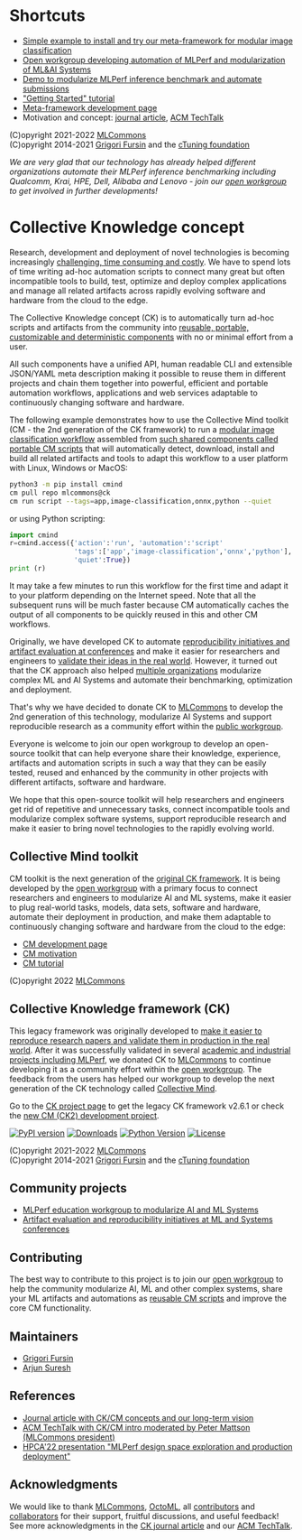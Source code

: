 # Shortcuts

* [Simple example to install and try our meta-framework for modular image classification](cm/docs/example-modular-image-classification.md)
* [Open workgroup developing automation of MLPerf and modularization of ML&AI Systems](docs/mlperf-education-workgroup.md)
* [Demo to modularize MLPerf inference benchmark and automate submissions](docs/mlperf-cm-automation-demo.md)
* ["Getting Started" tutorial](cm/docs/tutorial-scripts.md)
* [Meta-framework development page](#collective-mind-toolkit)
* Motivation and concept: [journal article](https://arxiv.org/pdf/2011.01149.pdf), [ACM TechTalk](https://learning.acm.org/techtalks/reproducibility)

(C)opyright 2021-2022 [MLCommons](https://mlcommons.org)<br>
(C)opyright 2014-2021 [Grigori Fursin](https://cKnowledge.io/@gfursin) and the [cTuning foundation](https://cTuning.org)

*We are very glad that our technology has already helped different organizations automate their MLPerf inference benchmarking 
 including Qualcomm, Krai, HPE, Dell, Alibaba and Lenovo - join our [open workgroup](docs/mlperf-education-workgroup.md) 
 to get involved in further developments!*


# Collective Knowledge concept

Research, development and deployment of novel technologies 
is becoming increasingly [challenging, time consuming and costly](https://www.mihaileric.com/posts/mlops-is-a-mess).
We have to spend lots of time writing ad-hoc automation scripts 
to connect many great but often incompatible tools to build, test, optimize and deploy complex applications and manage all related artifacts 
across rapidly evolving software and hardware from the cloud to the edge.

The Collective Knowledge concept (CK) is to automatically turn ad-hoc scripts and artifacts from the community
into [reusable, portable, customizable and deterministic components](https://arxiv.org/pdf/2011.01149.pdf)
with no or minimal effort from a user.

All such components have a unified API, human readable CLI and extensible JSON/YAML meta description
making it possible to reuse them in different projects and chain them together 
into powerful, efficient and portable automation workflows, applications and web services
adaptable to continuously changing software and hardware.

The following example demonstrates how to use the Collective Mind toolkit (CM - the 2nd generation of the CK framework) 
to run a [modular image classification workflow](https://github.com/mlcommons/ck/blob/master/cm-mlops/script/app-image-classification-onnx-py/_cm.json) 
assembled from [such shared components called portable CM scripts](https://github.com/mlcommons/ck/blob/master/cm-mlops/script) 
that will automatically detect, download, install and build all related artifacts and tools to adapt this workflow to a user platform 
with Linux, Windows or MacOS:

```bash
python3 -m pip install cmind
cm pull repo mlcommons@ck
cm run script --tags=app,image-classification,onnx,python --quiet
```

or using Python scripting:
```python
import cmind
r=cmind.access({'action':'run', 'automation':'script'
                'tags':['app','image-classification','onnx','python'],
                'quiet':True})
print (r)
```


It may take a few minutes to run this workflow for the first time and adapt it to your platform depending on the Internet speed.
Note that all the subsequent runs will be much faster because CM automatically caches the output of all components to be quickly reused
in this and other CM workflows.

Originally, we have developed CK to automate [reproducibility initiatives and artifact evaluation at conferences](https://cTuning.org/ae)
and make it easier for researchers and engineers to [validate their ideas in the real world](https://learning.acm.org/techtalks/reproducibility).
However, it turned out that the CK approach also helped [multiple organizations](https://cKnowledge.org/partners.html) 
modularize complex ML and AI Systems and automate their benchmarking, optimization and deployment.

That's why we have decided to donate CK to [MLCommons](https://mlcommons.org) to develop
the 2nd generation of this technology, modularize AI Systems and support reproducible research 
as a community effort within the [public workgroup](docs/mlperf-education-workgroup.md).

Everyone is welcome to join our open workgroup to develop an open-source toolkit that can help everyone
share their knowledge, experience, artifacts and automation scripts in such a way 
that they can be easily tested, reused and enhanced by the community in other projects 
with different artifacts, software and hardware.

We hope that this open-source toolkit will help researchers and engineers get rid of repetitive and unnecessary tasks,
connect incompatible tools and modularize complex software systems, support reproducible research
and make it easier to bring novel technologies to the rapidly evolving world.

## Collective Mind toolkit

CM toolkit is the next generation of the [original CK framework](#collective-knowledge-framework-ck).
It is being developed by the [open workgroup](docs/mlperf-education-workgroup.md) with a primary focus 
to connect researchers and engineers to modularize AI and ML systems, 
make it easier to plug real-world tasks, models, data sets, software 
and hardware, automate their deployment in production,
and make them adaptable to continuously changing software and hardware 
from the cloud to the edge:

* [CM development page](cm)
* [CM motivation](cm/docs/motivation.md)
* [CM tutorial](cm/docs/tutorial-scripts.md)

(C)opyright 2022 [MLCommons](https://mlcommons.org)

## Collective Knowledge framework (CK)

This legacy framework was originally developed to [make it easier to reproduce research papers and validate them in production in the real world](https://learning.acm.org/techtalks/reproducibility).
After it was successfully validated in several [academic and industrial projects including MLPerf](https://cKnowledge.org/partners.html),
we donated CK to [MLCommons](https://mlcommons.org) to continue developing it as a community effort within the [open workgroup](docs/mlperf-education-workgroup.md).
The feedback from the users has helped our workgroup to develop the next generation of the CK technology called [Collective Mind](#collective-mind-toolkit).

Go to the [CK project page](ck1) to get the legacy CK framework v2.6.1 or check the [new CM (CK2) development project](#collective-mind-toolkit).

[![PyPI version](https://badge.fury.io/py/ck.svg)](https://badge.fury.io/py/ck)
[![Downloads](https://pepy.tech/badge/ck)](https://pepy.tech/project/ck)
[![Python Version](https://img.shields.io/badge/python-2.7%20|%203.4+-blue.svg)](https://pypi.org/project/ck)
[![License](https://img.shields.io/badge/License-Apache%202.0-green)](https://github.com/mlcommons/ck/tree/master/cm)

(C)opyright 2021-2022 [MLCommons](https://mlcommons.org)<br>
(C)opyright 2014-2021 [Grigori Fursin](https://cKnowledge.io/@gfursin) and the [cTuning foundation](https://cTuning.org)

## Community projects

* [MLPerf education workgroup to modularize AI and ML Systems](docs/mlperf-education-workgroup.md)
* [Artifact evaluation and reproducibility initiatives at ML and Systems conferences](https://cTuning.org/ae)

## Contributing

The best way to contribute to this project is to join our [open workgroup](docs/mlperf-education-workgroup.md)
to help the community modularize AI, ML and other complex systems, 
share your ML artifacts and automations as [reusable CM scripts](https://github.com/mlcommons/ck/tree/master/cm-mlops/script)
and improve the core CM functionality.

## Maintainers

* [Grigori Fursin](https://cKnowledge.io@gfursin)
* [Arjun Suresh](https://www.linkedin.com/in/arjunsuresh)

## References

* [Journal article with CK/CM concepts and our long-term vision](https://arxiv.org/pdf/2011.01149.pdf)
* [ACM TechTalk with CK/CM intro moderated by Peter Mattson (MLCommons president)](https://www.youtube.com/watch?v=7zpeIVwICa4)
* [HPCA'22 presentation "MLPerf design space exploration and production deployment"](https://doi.org/10.5281/zenodo.6475385)

## Acknowledgments

We would like to thank [MLCommons](https://mlcommons.org), 
[OctoML](https://octoml.ai), all [contributors](https://github.com/mlcommons/ck/blob/master/CONTRIBUTING.md) 
and [collaborators](https://cKnowledge.org/partners.html) for their support, fruitful discussions, 
and useful feedback! See more acknowledgments in the [CK journal article](https://arxiv.org/abs/2011.01149)
and our [ACM TechTalk](https://www.youtube.com/watch?v=7zpeIVwICa4).
